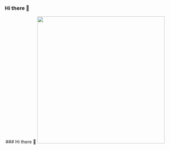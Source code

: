 ### Hi there 👋

<div id="header" align="center">
  ### Hi there 👋
  <img src="https://media.giphy.com/media/QNFhOolVeCzPQ2Mx85/giphy.gif" width="400"/>
</div>
